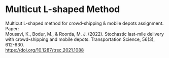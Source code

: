 # Multicut L-shaped Method
Multicut L-shaped method for crowd-shipping &amp; mobile depots assignment.  
Paper:  
Mousavi, K., Bodur, M., & Roorda, M. J. (2022). Stochastic last-mile delivery with crowd-shipping and mobile depots. Transportation Science, 56(3), 612-630.  
https://doi.org/10.1287/trsc.2021.1088

